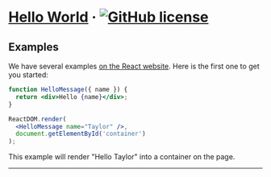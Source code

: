 # [Hello World](https://reactjs.org/) &middot; [![GitHub license](https://img.shields.io/badge/license-MIT-blue.svg)](https://github.com/bmcd77/GitPSCourse/blob/master/LICENSE)


## Examples

We have several examples [on the React website](https://reactjs.org/). Here is the first one to get you started:

```jsx
function HelloMessage({ name }) {
  return <div>Hello {name}</div>;
}

ReactDOM.render(
  <HelloMessage name="Taylor" />,
  document.getElementById('container')
);
```

This example will render "Hello Taylor" into a container on the page.

---



